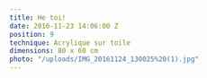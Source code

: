 ```yaml
---
title: He toi!
date: 2016-11-23 14:06:00 Z
position: 9
technique: Acrylique sur toile
dimensions: 80 x 60 cm
photo: "/uploads/IMG_20161124_130025%20(1).jpg"
---
```


